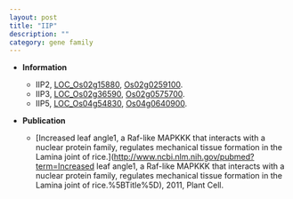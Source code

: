 ```yaml
---
layout: post
title: "IIP"
description: ""
category: gene family
---
```


* **Information**  
    + IIP2, [LOC_Os02g15880](http://rice.uga.edu/cgi-bin/ORF_infopage.cgi?orf=LOC_Os02g15880), [Os02g0259100](https://rapdb.dna.affrc.go.jp/locus/?name=Os02g0259100).
    + IIP3, [LOC_Os02g36590](http://rice.uga.edu/cgi-bin/ORF_infopage.cgi?orf=LOC_Os02g36590), [Os02g0575700](https://rapdb.dna.affrc.go.jp/locus/?name=Os02g0575700).
    + IIP5, [LOC_Os04g54830](http://rice.uga.edu/cgi-bin/ORF_infopage.cgi?orf=LOC_Os04g54830), [Os04g0640900](https://rapdb.dna.affrc.go.jp/locus/?name=Os04g0640900).

* **Publication**  
    + [Increased leaf angle1, a Raf-like MAPKKK that interacts with a nuclear protein family, regulates mechanical tissue formation in the Lamina joint of rice.](http://www.ncbi.nlm.nih.gov/pubmed?term=Increased leaf angle1, a Raf-like MAPKKK that interacts with a nuclear protein family, regulates mechanical tissue formation in the Lamina joint of rice.%5BTitle%5D), 2011, Plant Cell.


